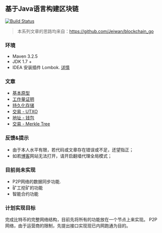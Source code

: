 ## 基于Java语言构建区块链
[![Build Status](https://travis-ci.org/wangweiX/blockchain-java.svg?branch=master)](https://travis-ci.org/wangweiX/blockchain-java)

> 本系列文章的思路均来自：https://github.com/Jeiwan/blockchain_go

### 环境

- Maven 3.2.5
- JDK 1.7 +
- IDEA 安装插件 Lombok. [详情](https://wangwei.one/posts/917fb1e0.html)


### 文章

- [基本原型](https://wangwei.one/posts/build-blockchain-in-java-base-prototype.html)
- [工作量证明](https://wangwei.one/posts/build-blockchain-in-java-proof-of-work.html)
- [持久化存储](https://wangwei.one/posts/build-blockchain-in-java-data-persistence.html)
- [交易 - UTXO](https://wangwei.one/posts/build-blockchain-in-java-transaction-utxo.html)
- [地址 - 钱包](https://wangwei.one/posts/build-blockchain-in-java-wallet-address.html)
- [交易 - Merkle Tree](https://wangwei.one/posts/build-blockchain-in-java-transaction-merkle-tree.html)


### 反馈&提示
- 由于本人水平有限，若代码或文章存在错误或不足，还望指正；
- 如若[博客](https://wangwei.one/)网站无法打开，请开启翻墙代理全局模式；


### 目前尚未实现
- P2P网络的数据同步功能.
- 矿工挖矿的功能
- 智能合约功能

### 计划实现目标
完成比特币的完整网络结构，目前先将所有的功能放在一个节点上来实现。
P2P网络，由于运营商的限制，先提出接口实现现已内网跑通为目的。